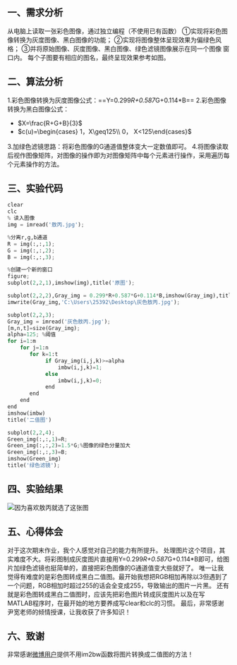 ## 一、需求分析
从电脑上读取一张彩色图像，通过独立编程（不使用已有函数）
	①实现将彩色图像转换为灰度图像、黑白图像的功能；
	②实现将图像整体呈现效果为偏绿色风格；
	③并将原始图像、灰度图像、黑白图像、绿色滤镜图像展示在同一个图像			   窗口内。
	每个子图要有相应的图名，最终呈现效果参考如图。
## 二、算法分析
1.彩色图像转换为灰度图像公式：==Y=0.299*R+0.587*G+0.114*B==
2.彩色图像转换为黑白图像公式：

 - $X=\frac{R+G+B}{3}$
 - $c(u)=\begin{cases} 1，X\geq125\\ 0， X<125\end{cases}$
 
3.加绿色滤镜思路：将彩色图像的G通道值整体变大一定数值即可。
4.将图像读取后视作图像矩阵，对图像的操作即为对图像矩阵中每个元素进行操作，采用遍历每个元素操作的方法。
## 三、实验代码

```python
clear
clc
% 读入图像
img = imread('敖丙.jpg');

%分离r,g,b通道
R = img(:,:,1);
G = img(:,:,2);
B = img(:,:,3);

%创建一个新的窗口
figure;
subplot(2,2,1),imshow(img),title('原图');

subplot(2,2,2),Gray_img = 0.299*R+0.587*G+0.114*B,imshow(Gray_img),title('灰度图');
imwrite(Gray_img,'C:\Users\25392\Desktop\灰色敖丙.jpg');

subplot(2,2,3);
Gray_img = imread('灰色敖丙.jpg');
[m,n,t]=size(Gray_img);
alpha=125; %阈值
for i=1:m
    for j=1:n
       for k=1:t
            if Gray_img(i,j,k)>=alpha
                imbw(i,j,k)=1;
            else
                imbw(i,j,k)=0;
            end  
       end
    end
end
imshow(imbw)
title('二值图')

subplot(2,2,4);
Green_img(:,:,1)=R;
Green_img(:,:,2)=1.5*G;%图像的绿色分量加大
Green_img(:,:,3)=B; 
imshow(Green_img)
title('绿色滤镜');

```
## 四、实验结果
![因为喜欢敖丙就选了这张图](https://img-blog.csdnimg.cn/20210103132255246.png?x-oss-process=image/watermark,type_ZmFuZ3poZW5naGVpdGk,shadow_10,text_aHR0cHM6Ly9ibG9nLmNzZG4ubmV0L3FxXzQ1NDczMzMw,size_16,color_FFFFFF,t_70#pic_center)
## 五、心得体会
 对于这次期末作业，我个人感觉对自己的能力有所提升。
处理图片这个项目，其实难度不大。将彩图制成灰度图片直接用Y=0.299*R+0.587*G+0.114*B即可，给图片加绿色滤镜也挺简单的，直接把彩色图像的G通道值变大些就好了。
唯一让我觉得有难度的是彩色图转成黑白二值图。最开始我想把RGB相加再除以3但遇到了一个问题，RGB相加时超过255的话会全变成255，导致输出的图片一片黑。
还有就是彩色图转成黑白二值图时，应该先把彩色图片转成灰度图片以及在写MATLAB程序时，在最开始的地方要养成写clear和clc的习惯。
最后，非常感谢尹宽老师的倾情授课，让我收获了许多知识！
## 六、致谢
非常感谢[微博用户](http://blog.sina.com.cn/s/blog_6935ad190101cuax.html)提供不用im2bw函数将图片转换成二值图的方法！



